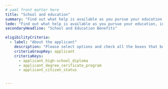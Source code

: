 ```yaml
---
# yaml front matter here
title: "School and education"
summary: "Find out what help is available as you pursue your education, including loans, grants, and guidance."
lede: "Find out what help is available as you pursue your education, including loans, grants, and guidance."
secondaryHeadline: "School and Education Benefits"

eligibilityCriteria:
  - label: "About the applicant"
    description: "Please select options and check all the boxes that best describe you (the person who will be applying for benefits)."
    criteriaGroupKey: applicant
    criteriaKeys:
      - applicant_high-school_diploma
      - applicant_degree_cerificate_program
      - applicant_citizen_status


---
```

